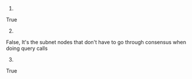 1. 
True

2. 
False, It's the subnet nodes that don't have to go through consensus when doing query calls

3. 
True